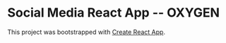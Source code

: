 # Social Media React App -- OXYGEN

This project was bootstrapped with [Create React App](https://github.com/facebook/create-react-app).
